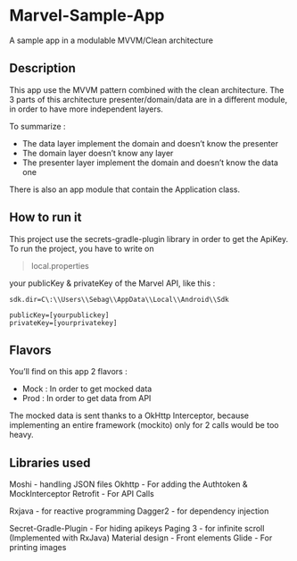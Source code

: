 # Marvel-Sample-App

A sample app in a modulable MVVM/Clean architecture

## Description 

This app use the MVVM pattern combined with the clean architecture.
The 3 parts of this architecture presenter/domain/data are in a different module, in order to have more independent layers.

To summarize : 
- The data layer implement the domain and doesn’t know the presenter 
- The domain layer doesn’t know any layer 
- The presenter layer implement the domain and doesn’t know the data one

There is also an app module that contain the Application class.

## How to run it

This project use the secrets-gradle-plugin library in order to get the ApiKey.
To run the project, you have to write on 

>local.properties 

your publicKey & privateKey of the Marvel API, like this :

```
sdk.dir=C\:\\Users\\Sebag\\AppData\\Local\\Android\\Sdk

publicKey=[yourpublickey]
privateKey=[yourprivatekey]
```

## Flavors

You’ll find on this app 2 flavors :
- Mock : In order to get mocked data
- Prod : In order to get data from API

The mocked data is sent thanks to a OkHttp Interceptor, because implementing an entire framework (mockito) only for 2 calls would be too heavy.

## Libraries used 

Moshi - handling JSON files
Okhttp - For adding the Authtoken & MockInterceptor
Retrofit - For API Calls

Rxjava - for reactive programming 
Dagger2 - for dependency injection

Secret-Gradle-Plugin - For hiding apikeys 
Paging 3 - for infinite scroll (Implemented with RxJava) 
Material design - Front elements
Glide - For printing images
